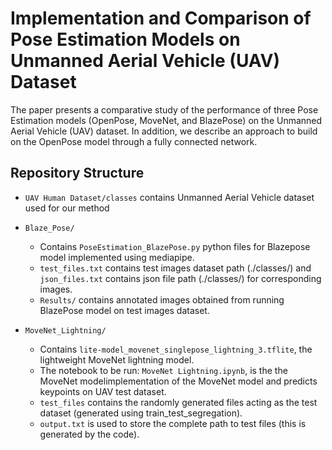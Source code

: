 # Implementation and Comparison of Pose Estimation Models on Unmanned Aerial Vehicle (UAV) Dataset
The paper presents a comparative study of the performance of three Pose Estimation models (OpenPose, MoveNet, and BlazePose) on the Unmanned Aerial Vehicle (UAV) dataset. In addition, we describe an approach to build on the OpenPose model through a fully connected network.

## Repository Structure
- `UAV Human Dataset/classes` contains  Unmanned Aerial Vehicle dataset used for our method

- `Blaze_Pose/` 
  - Contains `PoseEstimation_BlazePose.py` python files for Blazepose model implemented using mediapipe.
  - `test_files.txt` contains test images dataset path (./classes/) and `json_files.txt` contains json file path (./classes/) for corresponding images.
  -  `Results/` contains annotated images obtained from running BlazePose model on test images dataset.
  
- `MoveNet_Lightning/` 
  - Contains `lite-model_movenet_singlepose_lightning_3.tflite`, the lightweight MoveNet lightning model.
  - The notebook to be run: `MoveNet Lightning.ipynb`, is the  the MoveNet modelimplementation of the MoveNet model and predicts keypoints on UAV test dataset.
  -  `test_files` contains the randomly generated files acting as the test dataset (generated using train_test_segregation).
  -  `output.txt` is used to store the complete path to test files (this is generated by the code).

 
